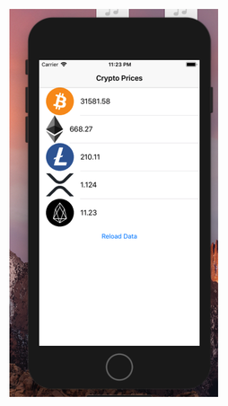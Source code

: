
![nie](https://github.com/Precho/CryptoApp2.0/blob/master/Api/Zrzut%20ekranu%202019-10-21%20o%2023.23.28.png?raw=true)
